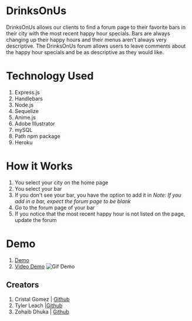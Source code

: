 # DrinksOnUs
DrinksOnUs allows our clients to find a forum page to their favorite bars in their city with the most recent happy hour specials. Bars are always changing up their happy hours and their menus aren't always very descriptive. The DrinksOnUs forum allows users to leave comments about the happy hour specials and be as descriptive as they would like.

# Technology Used
1. Express.js
1. Handlebars
1. Node.js
1. Sequelize
1. Anime.js
1. Adobe Illustrator
1. mySQL
1. Path npm package
1. Heroku

# How it Works
1. You select your city on the home page
1. You select your bar
1. If you don't see your bar, you have the option to add it in
*Note: If you add in a bar, expect the forum page to be blank*
1. Go to the forum page of your bar
1. If you notice that the most recent happy hour is not listed on the page, update the forum

# Demo
1. [Demo](https://dry-savannah-14331.herokuapp.com/)
1. [Video Demo](https://www.youtube.com/watch?v=2sTjN_WGXHA&feature=youtu.be)
![Gif Demo](https://media.giphy.com/media/jtKAb54rue2zr7zWSY/giphy.gif)

## Creators
1. Cristal Gomez | [Github](https://github.com/CristalGomez)
1. Tyler Leach |[Github](https://github.com/techman98)
1. Zohaib Dhuka | [Github](https://github.com/zohaibdhukka)